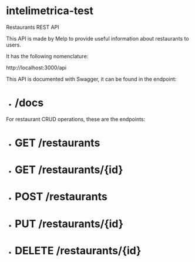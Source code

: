 # intelimetrica-test

Restaurants REST API 

This API is made by Melp to provide useful information about restaurants to users.

It has the following nomenclature:

http://localhost:3000/api

This API is documented with Swagger, it can be found in the endpoint:

- # /docs

For restaurant CRUD operations, these are the endpoints:

- # GET /restaurants
- # GET /restaurants/{id}
- # POST /restaurants
- # PUT /restaurants/{id}
- # DELETE /restaurants/{id}
